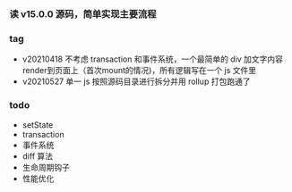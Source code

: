### 读 v15.0.0 源码，简单实现主要流程

### tag

- v20210418 不考虑 transaction 和事件系统，一个最简单的 div 加文字内容 render到页面上（首次mount的情况)，所有逻辑写在一个 js 文件里
- v20210527 单一 js 按照源码目录进行拆分并用 rollup 打包跑通了



### todo 

- setState
- transaction
- 事件系统
- diff 算法
- 生命周期钩子
- 性能优化